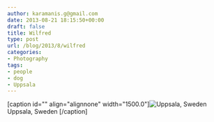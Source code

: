 ```yaml
---
author: karamanis.g@gmail.com
date: 2013-08-21 18:15:50+00:00
draft: false
title: Wilfred
type: post
url: /blog/2013/8/wilfred
categories:
- Photography
tags:
- people
- dog
- Uppsala
---
```


[caption id="" align="alignnone" width="1500.0"]![ Uppsala, Sweden ](https://images.squarespace-cdn.com/content/v1/4f3f61bae4b063b909445965/1377108996290-200UCSMK3WNCBPANLGE3/ke17ZwdGBToddI8pDm48kGRKL4JIl0FV9_gnSO4xknsUqsxRUqqbr1mOJYKfIPR7LoDQ9mXPOjoJoqy81S2I8N_N4V1vUb5AoIIIbLZhVYy7Mythp_T-mtop-vrsUOmeInPi9iDjx9w8K4ZfjXt2dr_4a0Jznzw0OCRTJVMM15xP37X5RQsGYt-cipN4dBgkpC969RuPXvt2ZwyzUXQf7Q/20130808-R0000346.jpg?format=original)
 Uppsala, Sweden [/caption]
